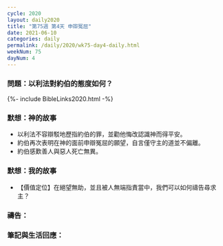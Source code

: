 ```yaml
---
cycle: 2020
layout: daily2020
title: "第75週 第4天 申辯冤屈"
date: 2021-06-10
categories: daily
permalink: /daily/2020/wk75-day4-daily.html
weekNum: 75
dayNum: 4
---
```


### 問題：以利法對約伯的態度如何？

{%- include BibleLinks2020.html -%}

### 默想：神的故事
+ 以利法不容辯駁地歷指約伯的罪，並勸他悔改認識神而得平安。
+ 約伯再次表明在神的面前申辯冤屈的願望，自言僅守主的道並不偏離。
+ 約伯感歎善人與惡人死亡無異。

### 默想：我的故事
+ 【價值定位】在絕望無助，並且被人無端指責當中，我們可以如何禱告尋求主？

### 禱告：

### 筆記與生活回應：
